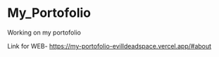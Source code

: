 # My_Portofolio
Working on my portofolio

Link for WEB- https://my-portofolio-evilldeadspace.vercel.app/#about
